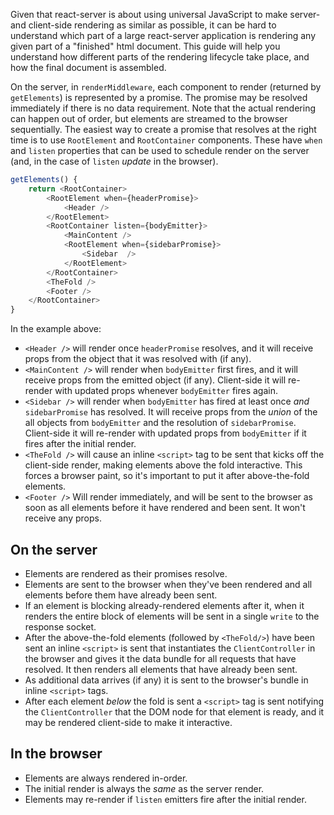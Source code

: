 Given that react-server is about using universal JavaScript to make server-
and client-side rendering as similar as possible, it can be hard to understand
which part of a large react-server application is rendering any given part of
a "finished" html document.  This guide will help you understand how different
parts of the rendering lifecycle take place, and how the final document is
assembled.

On the server, in `renderMiddleware`, each component to render (returned by
`getElements`) is represented by a promise.  The promise may be resolved
immediately if there is no data requirement.  Note that the actual rendering
can happen out of order, but elements are streamed to the browser
sequentially.  The easiest way to create a promise that resolves at the right
time is to use `RootElement` and `RootContainer` components.  These have
`when` and `listen` properties that can be used to schedule render on the
server (and, in the case of `listen` _update_ in the browser).

```javascript
getElements() {
	return <RootContainer>
		<RootElement when={headerPromise}>
			<Header />
		</RootElement>
		<RootContainer listen={bodyEmitter}>
			<MainContent />
			<RootElement when={sidebarPromise}>
				<Sidebar  />
			</RootElement>
		</RootContainer>
		<TheFold />
		<Footer />
	</RootContainer>
}
```

In the example above:
- `<Header />` will render once `headerPromise` resolves, and it will receive
  props from the object that it was resolved with (if any).
- `<MainContent />` will render when `bodyEmitter` first fires, and it will
  receive props from the emitted object (if any).  Client-side it will
  re-render with updated props whenever `bodyEmitter` fires again.
- `<Sidebar />` will render when `bodyEmitter` has fired at least once _and_
  `sidebarPromise` has resolved.  It will receive props from the _union_ of
  the all objects from `bodyEmitter` and the resolution of `sidebarPromise`.
  Client-side it will re-render with updated props from `bodyEmitter` if it
  fires after the initial render.
- `<TheFold />` will cause an inline `<script>` tag to be sent that kicks off
  the client-side render, making elements above the fold interactive.  This
  forces a browser paint, so it's important to put it after above-the-fold
  elements.
- `<Footer />` Will render immediately, and will be sent to the browser as
  soon as all elements before it have rendered and been sent.  It won't
  receive any props.

## On the server
- Elements are rendered as their promises resolve.
- Elements are sent to the browser when they've been rendered and all elements
  before them have already been sent.
- If an element is blocking already-rendered elements after it, when it
  renders the entire block of elements will be sent in a single `write` to the
  response socket.
- After the above-the-fold elements (followed by `<TheFold/>`)
  have been sent an inline `<script>` is sent that instantiates the
  `ClientController` in the browser and gives it the data bundle for all
  requests that have resolved.  It then renders all elements that have already
  been sent.
- As additional data arrives (if any) it is sent to the browser's bundle in
  inline `<script>` tags.
- After each element _below_ the fold is sent a `<script>` tag is sent
  notifying the `ClientController` that the DOM node for that element is
  ready, and it may be rendered client-side to make it interactive.

## In the browser
- Elements are always rendered in-order.
- The initial render is always the _same_ as the server render.
- Elements may re-render if `listen` emitters fire after the initial render.
